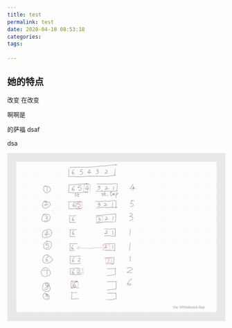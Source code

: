 ```yaml
---
title: test
permalink: test
date: 2020-04-10 08:53:18
categories:
tags:

---
```


## 她的特点

改变
在改变

啊啊是

的萨福
dsaf

dsa

![](./test/1.JPG)



